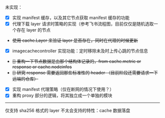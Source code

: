 未实现：

- [x] 实现 manifest 缓存，以及其它节点获取 manifest 缓存的功能
- [x] 代理下载 layer 请求时策略的实现（参考飞书流程图，目前仅仅是随机选取一个存在 layer 的节点
- ~~使用 cache.Layer 来验证 layer 是否存在，同时在代理的时候更新~~ 
- [x] imagecachecontroller 实现功能：定时移除未及时上传心跳的节点信息
- ~~[] 重构一下节点数据是由那个结构体记录的，from cache.metric or response or cache.nodeinfos~~
- ~~[] 研究 response 需要返回那些标准性的 header （目前阶段还需要请求一下远端的仓库）~~
- [x] 实现 manifest 代理策略（仅在断网的情况下使用？）
- [x] 重构 proxy 部分的逻辑，将其独立成一个单独的模块

---

仅支持 sha256 格式的 layer
不太会支持的特性：cache 数据落盘

